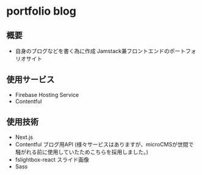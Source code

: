 # portfolio blog

## 概要
- 自身のブログなどを書く為に作成 Jamstack兼フロントエンドのポートフォリオサイト

## 使用サービス
- Firebase Hosting Service
- Contentful

## 使用技術
- Next.js
- Contentful ブログ用API (様々サービスはありますが、microCMSが世間で騒がれる前に使用していたためこちらを採用しました。)
- fslightbox-react スライド画像
- Sass
